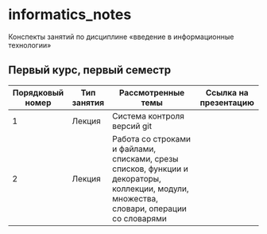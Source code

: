 # informatics_notes

Конспекты занятий по дисциплине «введение в информационные технологии»

## Первый курс, первый семестр

| Порядковый номер | Тип занятия | Рассмотренные темы | Ссылка на презентацию |
|------|------------|----------------------|--------------------|
| 1 | Лекция | Система контроля версий git | |
| 2 | Лекция | Работа со строками и файлами, списками, срезы списков, функции и декораторы, коллекции, модули, множества, словари, операции со словарями | |
